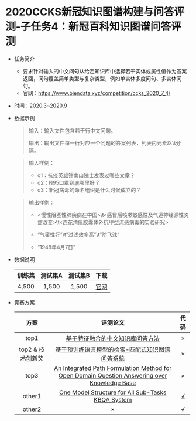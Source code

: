 # 2020CCKS新冠知识图谱构建与问答评测-子任务4：新冠百科知识图谱问答评测

* 任务简介
  * 要求针对输入的中文问句从给定知识库中选择若干实体或属性值作为答案返回，问句覆盖简单类型与复杂类型，例如单实体多度问句、多实体问句。
  * 官网：https://www.biendata.xyz/competition/ccks_2020_7_4/
  
* 时间：2020.3~2020.9

* 数据示例

  > 输入：输入文件包含若干行中文问句。  
  >
  > 输出：输出文件每一行对应一个问题的答案列表，列表内元素以\t分隔。

  > 输入样例：
  >
  > * q1：抗疫英雄钟南山院士发表过哪些文章？
  > * q2：N95口罩到底哪里好？
  > * q3：新冠病毒的命名组织是什么时候成立的？

  > 输出样例：
  >
  > * <慢性阻塞性肺疾病在中国>\t<感冒后咳嗽敏感性及气道神经源性炎症改变>\t<连花清瘟胶囊体外抗甲型流感病毒的实验研究>  
  >
  > * “气密性好”\t”过滤效率高”\t”防飞沫”  
  > * “1948年4月7日”

* 数据说明

  | 训练集 | 测试集A | 测试集B |                             下载                             |
  | :----: | :-----: | :-----: | :----------------------------------------------------------: |
  | 4,500  |  1,500  |  1,500  | [官网](https://www.biendata.xyz/competition/ccks_2020_7_4/data/) |

* 竞赛方案

  |       方案        |                           评测论文                           |                        代码                        |
  | :---------------: | :----------------------------------------------------------: | :------------------------------------------------: |
  |       top1        | [基于特征融合的中文知识库问答方法](https://bj.bcebos.com/v1/conference/ccks2020/eval_paper/ccks2020_eval_paper_1_4_1.pdf) |                         ×                          |
  | top2 & 技术创新奖 | [基于预训练语言模型的检索-匹配式知识图谱问答系统](https://bj.bcebos.com/v1/conference/ccks2020/eval_paper/ccks2020_eval_paper_1_4_2.pdf) |                         ×                          |
  |       top3        | [An Integrated Path Formulation Method for Open Domain Question Answering over Knowledge Base](https://bj.bcebos.com/v1/conference/ccks2020/eval_paper/ccks2020_eval_paper_1_4_3.pdf) |                         ×                          |
  |      other1       | [One Model Structure for All Sub-Tasks KBQA System](https://bj.bcebos.com/v1/conference/ccks2020/eval_paper/ccks2020_eval_paper_1_4_11.pdf) | [√](https://github.com/BettyHcZhang/KBQA_AllenNLP) |
  |      other2       |                              ×                               |  [√](https://github.com/WangShengguang/ccks-2020)  |

  
